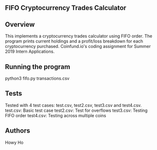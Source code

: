 ## FIFO Cryptocurrency Trades Calculator
## Overview
This implements a cryptocurrency trades calculator using FIFO order. The program prints current holdings and a profit/loss breakdown for each cryptocurrency purchased.
Coinfund.io's coding assignment for Summer 2019 Intern Applications.

## Running the program
python3 fifo.py transactions.csv

## Tests
Tested with 4 test cases: test.csv, test2.csv, test3.csv and test4.csv.
test.csv: Basic test case
test2.csv: Test for overflows
test3.csv: Testing FIFO order
test4.csv: Testing across multiple coins

## Authors
Howy Ho
